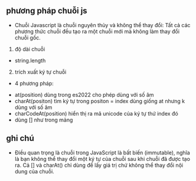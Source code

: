  ## phương pháp chuỗi js
 - Chuỗi Javascript là chuỗi nguyên thủy và không thể thay đổi: Tất cả các phương thức chuỗi đều tạo ra một chuỗi mới mà không làm thay đổi chuỗi gốc.

1) độ dài chuỗi 
- string.length 

2) trích xuất ký tự chuỗi
 - 4 phương pháp: 
  + at(position) dùng trong es2022 cho phép dùng với số âm
  + charAt(positon) tìm ký tự trong positon = index dùng giống at nhưng k dùng với số âm
  + charCodeAt(position) hiển thị ra mã unicode của ký tự thứ index đó 
  + dùng [] như trong mảng 


## ghi chú 
- Điều quan trọng là chuỗi trong JavaScript là bất biến (immutable), nghĩa là bạn không thể thay đổi một ký tự của chuỗi sau khi chuỗi đã được tạo ra. Cả [] và charAt() chỉ dùng để lấy giá trị chứ không thể thay đổi nội dung của chuỗi.